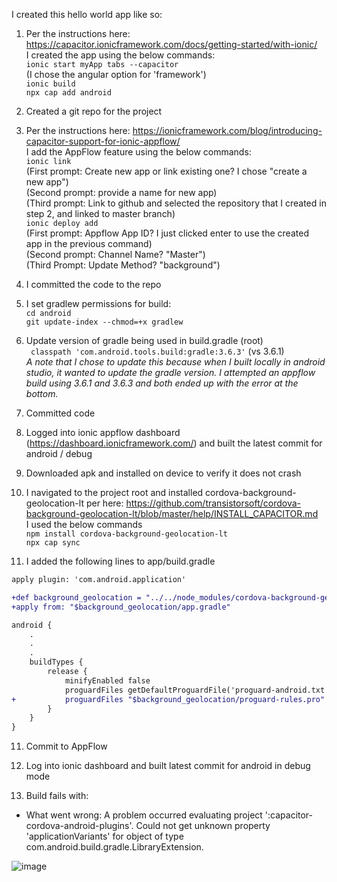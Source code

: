I created this hello world app like so:
1. Per the instructions here: https://capacitor.ionicframework.com/docs/getting-started/with-ionic/  
I created the app using the below commands:  
`ionic start myApp tabs --capacitor`  
(I chose the angular option for 'framework')  
`ionic build`  
`npx cap add android`  

2. Created a git repo for the project

3. Per the instructions here: https://ionicframework.com/blog/introducing-capacitor-support-for-ionic-appflow/  
I add the AppFlow feature using the below commands:  
`ionic link`  
(First prompt: Create new app or link existing one?  I chose "create a new app")  
(Second prompt: provide a name for new app)  
(Third prompt: Link to github and selected the repository that I created in step 2, and linked to master branch)  
`ionic deploy add`  
(First prompt: Appflow App ID?  I just clicked enter to use the created app in the previous command)  
(Second prompt: Channel Name?  "Master")  
(Third Prompt: Update Method?  "background")  

4. I committed the code to the repo  

5. I set gradlew permissions for build:  
`cd android`  
`git update-index --chmod=+x gradlew`  

5. Update version of gradle being used in build.gradle (root)  
` classpath 'com.android.tools.build:gradle:3.6.3'`  (vs 3.6.1)  
*A note that I chose to update this because when I built locally in android studio, it wanted to update the gradle version.  I attempted an appflow build using 3.6.1 and 3.6.3 and both ended up with the error at the bottom.*

6. Committed code 

7. Logged into ionic appflow dashboard (https://dashboard.ionicframework.com/) and built the latest commit for android / debug 

8. Downloaded apk and installed on device to verify it does not crash

9. I navigated to the project root and installed cordova-background-geolocation-lt per here: https://github.com/transistorsoft/cordova-background-geolocation-lt/blob/master/help/INSTALL_CAPACITOR.md  
I used the below commands    
`npm install cordova-background-geolocation-lt`  
`npx cap sync`  

10. I added the following lines to app/build.gradle
```diff
apply plugin: 'com.android.application'

+def background_geolocation = "../../node_modules/cordova-background-geolocation-lt/src/android"
+apply from: "$background_geolocation/app.gradle"

android {
    .
    .
    .
    buildTypes {
        release {
            minifyEnabled false
            proguardFiles getDefaultProguardFile('proguard-android.txt'), 'proguard-rules.pro'
+           proguardFiles "$background_geolocation/proguard-rules.pro"
        }
    }
}
```

11. Commit to AppFlow

12. Log into ionic dashboard and built latest commit for android in debug mode

13. Build fails with: 
* What went wrong:
A problem occurred evaluating project ':capacitor-cordova-android-plugins'.
Could not get unknown property 'applicationVariants' for object of type com.android.build.gradle.LibraryExtension.

![image](https://user-images.githubusercontent.com/6031711/81096998-3b29e100-8ed5-11ea-87ef-277716d81132.png)

